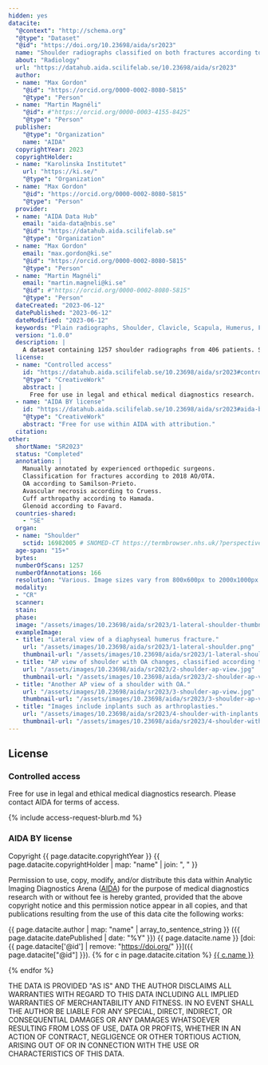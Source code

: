 ```yaml
---
hidden: yes
datacite:
  "@context": "http://schema.org"
  "@type": "Dataset"
  "@id": "https://doi.org/10.23698/aida/sr2023"
  name: "Shoulder radiographs classified on both fractures according to 2018 AO/OTA and classified degenerative conditions"
  about: "Radiology"
  url: "https://datahub.aida.scilifelab.se/10.23698/aida/sr2023"
  author:
  - name: "Max Gordon"
    "@id": "https://orcid.org/0000-0002-8080-5815"
    "@type": "Person"
  - name: "Martin Magnéli"
    "@id": #"https://orcid.org/0000-0003-4155-8425"
    "@type": "Person"
  publisher:
    "@type": "Organization"
    name: "AIDA"
  copyrightYear: 2023
  copyrightHolder:
  - name: "Karolinska Institutet"
    url: "https://ki.se/"
    "@type": "Organization"
  - name: "Max Gordon"
    "@id": "https://orcid.org/0000-0002-8080-5815"
    "@type": "Person"
  provider:
  - name: "AIDA Data Hub"
    email: "aida-data@nbis.se"
    "@id": "https://datahub.aida.scilifelab.se"
    "@type": "Organization"
  - name: "Max Gordon"
    email: "max.gordon@ki.se"
    "@id": "https://orcid.org/0000-0002-8080-5815"
    "@type": "Person"
  - name: "Martin Magnéli"
    email: "martin.magneli@ki.se"
    "@id": #"https://orcid.org/0000-0002-8080-5815"
    "@type": "Person"
  dateCreated: "2023-06-12"
  datePublished: "2023-06-12"
  dateModified: "2023-06-12"
  keywords: "Plain radiographs, Shoulder, Clavicle, Scapula, Humerus, Fracture, Osteoarthritis, Cuff arthropathy"
  version: "1.0.0"
  description: |
    A dataset containing 1257 shoulder radiographs from 406 patients. Shoulder fractures in the humerus, clavicle and scapula are classified according to the 2018 AO/OTA classification. The radiographs are also classified for degenerative conditions such as osteoarthritis, avascular necrosis and cuff arthropathy. The radiographs are classified by experienced orthopaedic surgeons specialized in shoulder surgery.
  license:
  - name: "Controlled access"
    id: "https://datahub.aida.scilifelab.se/10.23698/aida/sr2023#controlled-access"
    "@type": "CreativeWork"
    abstract: |
      Free for use in legal and ethical medical diagnostics research.
  - name: "AIDA BY license"
    id: "https://datahub.aida.scilifelab.se/10.23698/aida/sr2023#aida-by-license"
    "@type": "CreativeWork"
    abstract: "Free for use within AIDA with attribution."
  citation:
other:
  shortName: "SR2023"
  status: "Completed"
  annotation: |
    Manually annotated by experienced orthopedic surgeons.
    Classification for fractures according to 2018 AO/OTA.
    OA according to Samilson-Prieto.
    Avascular necrosis according to Cruess.
    Cuff arthropathy according to Hamada.
    Glenoid according to Favard.
  countries-shared:
    - "SE"
  organ:
  - name: "Shoulder"
    sctid: 16982005 # SNOMED-CT https://termbrowser.nhs.uk/?perspective=full&conceptId1=%s
  age-span: "15+"
  bytes: 
  numberOfScans: 1257
  numberOfAnnotations: 166
  resolution: "Various. Image sizes vary from 800x600px to 2000x1000px."
  modality:
  - "CR"
  scanner:
  stain:
  phase:
  image: "/assets/images/10.23698/aida/sr2023/1-lateral-shoulder-thumbnail.png"
  exampleImage:
  - title: "Lateral view of a diaphyseal humerus fracture."
    url: "/assets/images/10.23698/aida/sr2023/1-lateral-shoulder.png"
    thumbnail-url: "/assets/images/10.23698/aida/sr2023/1-lateral-shoulder-thumbnail.png"
  - title: "AP view of shoulder with OA changes, classified according to Samilson-Prieto."
    url: "/assets/images/10.23698/aida/sr2023/2-shoulder-ap-view.jpg"
    thumbnail-url: "/assets/images/10.23698/aida/sr2023/2-shoulder-ap-view-thumbnail.jpg"
  - title: "Another AP view of a shoulder with OA."
    url: "/assets/images/10.23698/aida/sr2023/3-shoulder-ap-view.jpg"
    thumbnail-url: "/assets/images/10.23698/aida/sr2023/3-shoulder-ap-view-thumbnail.jpg"
  - title: "Images include inplants such as arthroplasties."
    url: "/assets/images/10.23698/aida/sr2023/4-shoulder-with-inplants.png"
    thumbnail-url: "/assets/images/10.23698/aida/sr2023/4-shoulder-with-inplants-thumbnail.png"
---
```

## License
### Controlled access
Free for use in legal and ethical medical diagnostics research.
Please contact AIDA for terms of access.

{% include access-request-blurb.md %}

### AIDA BY license
Copyright
{{ page.datacite.copyrightYear }}
{{ page.datacite.copyrightHolder | map: "name" |  join: ", " }}

Permission to use, copy, modify, and/or distribute this data within Analytic
Imaging Diagnostics Arena ([AIDA](https://medtech4health.se/aida)) for the
purpose of medical diagnostics research with or without fee is hereby granted,
provided that the above copyright notice and this permission notice appear in
all copies, and that publications resulting from the use of this data cite the
following works:

{{ page.datacite.author | map: "name" | array_to_sentence_string }}
({{ page.datacite.datePublished | date: "%Y" }})
{{ page.datacite.name }}
[doi:{{ page.datacite['@id'] | remove: "https://doi.org/" }}]({{ page.datacite["@id"] }}).
{% for c in page.datacite.citation %}
  [{{ c.name }}]({{c["@id"]}})

{% endfor %}

THE DATA IS PROVIDED "AS IS" AND THE AUTHOR DISCLAIMS ALL WARRANTIES WITH REGARD
TO THIS DATA INCLUDING ALL IMPLIED WARRANTIES OF MERCHANTABILITY AND FITNESS. IN
NO EVENT SHALL THE AUTHOR BE LIABLE FOR ANY SPECIAL, DIRECT, INDIRECT, OR
CONSEQUENTIAL DAMAGES OR ANY DAMAGES WHATSOEVER RESULTING FROM LOSS OF USE, DATA
OR PROFITS, WHETHER IN AN ACTION OF CONTRACT, NEGLIGENCE OR OTHER TORTIOUS
ACTION, ARISING OUT OF OR IN CONNECTION WITH THE USE OR CHARACTERISTICS OF THIS
DATA.
